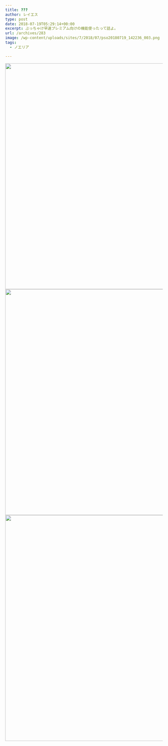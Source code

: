 ```yaml
---
title: ???
author: レイエス
type: post
date: 2018-07-19T05:29:14+00:00
excerpt: ぶっちゃけ早速プレミアム向けの機能使ったって話よ。
url: /archives/283
image: /wp-content/uploads/sites/7/2018/07/pso20180719_142236_003.png
tags:
  - ノエリア

---
```

<a href="https://pso2.lei202.com/images/wp-content/uploads/sites/7/2018/07/pso20180719_141956_000.png" rel="lightbox[283]"><img loading="lazy" class="alignnone size-full wp-image-285" src="https://pso2.lei202.com/images/wp-content/uploads/sites/7/2018/07/pso20180719_141956_000.png" alt="" width="1280" height="720" srcset="https://pso2.lei202.com/images/wp-content/uploads/sites/7/2018/07/pso20180719_141956_000.png 1280w, https://pso2.lei202.com/images/wp-content/uploads/sites/7/2018/07/pso20180719_141956_000-300x169.png 300w, https://pso2.lei202.com/images/wp-content/uploads/sites/7/2018/07/pso20180719_141956_000-768x432.png 768w, https://pso2.lei202.com/images/wp-content/uploads/sites/7/2018/07/pso20180719_141956_000-1024x576.png 1024w" sizes="(max-width: 1280px) 100vw, 1280px" /></a> <a href="https://pso2.lei202.com/images/wp-content/uploads/sites/7/2018/07/pso20180719_142236_003.png" rel="lightbox[283]"><img loading="lazy" class="alignnone size-full wp-image-286" src="https://pso2.lei202.com/images/wp-content/uploads/sites/7/2018/07/pso20180719_142236_003.png" alt="" width="1280" height="720" srcset="https://pso2.lei202.com/images/wp-content/uploads/sites/7/2018/07/pso20180719_142236_003.png 1280w, https://pso2.lei202.com/images/wp-content/uploads/sites/7/2018/07/pso20180719_142236_003-300x169.png 300w, https://pso2.lei202.com/images/wp-content/uploads/sites/7/2018/07/pso20180719_142236_003-768x432.png 768w, https://pso2.lei202.com/images/wp-content/uploads/sites/7/2018/07/pso20180719_142236_003-1024x576.png 1024w" sizes="(max-width: 1280px) 100vw, 1280px" /></a> <a href="https://pso2.lei202.com/images/wp-content/uploads/sites/7/2018/07/pso20180719_142831_008.png" rel="lightbox[283]"><img loading="lazy" class="alignnone size-full wp-image-287" src="https://pso2.lei202.com/images/wp-content/uploads/sites/7/2018/07/pso20180719_142831_008.png" alt="" width="1280" height="720" srcset="https://pso2.lei202.com/images/wp-content/uploads/sites/7/2018/07/pso20180719_142831_008.png 1280w, https://pso2.lei202.com/images/wp-content/uploads/sites/7/2018/07/pso20180719_142831_008-300x169.png 300w, https://pso2.lei202.com/images/wp-content/uploads/sites/7/2018/07/pso20180719_142831_008-768x432.png 768w, https://pso2.lei202.com/images/wp-content/uploads/sites/7/2018/07/pso20180719_142831_008-1024x576.png 1024w" sizes="(max-width: 1280px) 100vw, 1280px" /></a>